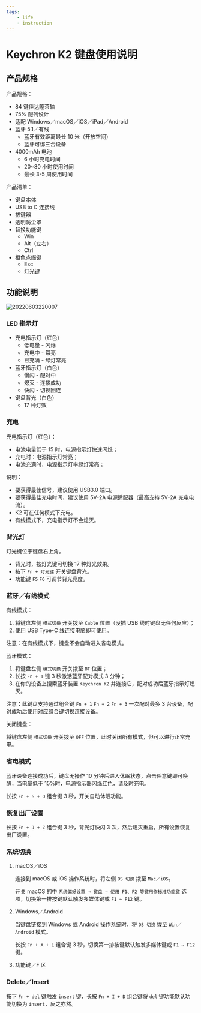 ```yaml
---
tags:
    - life
    - instruction
---
```


# Keychron K2 键盘使用说明

## 产品规格

产品规格：

- 84 键佳达隆茶轴
- 75% 配列设计
- 适配 Windows／macOS／iOS／iPad／Android
- 蓝牙 5.1／有线
  - 蓝牙有效距离最长 10 米（开放空间）
  - 蓝牙可绑三台设备
- 4000mAh 电池
  - 6 小时充电时间
  - 20~80 小时使用时间
  - 最长 3-5 周使用时间

产品清单：

- 键盘本体
- USB to C 连接线
- 拔键器
- 透明防尘罩
- 替换功能键
  - Win
  - Alt（左右）
  - Ctrl
- 橙色点缀键
  - Esc
  - 灯光键

## 功能说明

![20220603220007](https://s2.loli.net/2022/06/03/uIqk7rxeDmAj6aU.png)

### LED 指示灯

- 充电指示灯（红色）
  - 低电量 - 闪烁
  - 充电中 - 常亮
  - 已充满 - 绿灯常亮
- 蓝牙指示灯（白色）
  - 慢闪 - 配对中
  - 熄灭 - 连接成功
  - 快闪 - 切换回连
- 键盘背光（白色）
  - 17 种灯效

### 充电

充电指示灯（红色）：

- 电池电量低于 15 时，电源指示灯快速闪烁；
- 充电时：电源指示灯常亮；
- 电池充满时，电源指示灯率绿灯常亮；

说明：

- 要获得最佳信号，建议使用 USB3.0 端口。
- 要获得最佳充电时间，建议使用 5V-2A 电源适配器（最高支持 5V-2A 充电电流）。
- K2 可在任何模式下充电。
- 有线模式下，充电指示灯不会熄灭。

### 背光灯

灯光键位于键盘右上角。

- 背光时，按灯光键可切换 17 种灯光效果。
- 按下 `Fn + 灯光键` 开关键盘背光。
- 功能键 `F5` `F6` 可调节背光亮度。

### 蓝牙／有线模式

有线模式：

1. 将键盘左侧 `模式切换` 开关拨至 `Cable` 位置（没插 USB 线时键盘无任何反应）；
2. 使用 USB Type-C 线连接电脑即可使用。

注意：在有线模式下，键盘不会自动进入省电模式。

蓝牙模式：

1. 将键盘左侧 `模式切换` 开关拨至 `BT` 位置；
2. 长按 `Fn + 1` 键 3 秒激活蓝牙配对模式 3 分钟；
3. 在你的设备上搜索蓝牙装置 `Keychron K2` 并连接它，配对成功后蓝牙指示灯熄灭。

注意：此键盘支持通过组合键 `Fn + 1` `Fn + 2` `Fn + 3` 一次配对最多 3 台设备，配对成功后使用对应组合键切换连接设备。

关闭键盘：

将键盘左侧 `模式切换` 开关拨至 `OFF` 位置，此时关闭所有模式，但可以进行正常充电。

### 省电模式

蓝牙设备连接成功后，键盘无操作 10 分钟后进入休眠状态，点击任意键即可唤醒，当电量低于 15%时，电源指示器闪烁红色，请及时充电。

长按 `Fn + S + O` 组合键 3 秒，开关自动休眠功能。

### 恢复出厂设置

长按 `Fn + J + Z` 组合键 3 秒，背光灯快闪 3 次，然后熄灭重启，所有设置恢复出厂设置。

### 系统切换

1. macOS／iOS

   连接到 macOS 或 iOS 操作系统时，将左侧 `OS 切换` 拨至 `Mac／iOS`。

   开关 macOS 的中 `系统偏好设置 → 键盘 → 使用 F1、F2 等键用作标准功能键` 选项，切换第一排按键默认触发多媒体键或 `F1 ~ F12` 键。

2. Windows／Android

   当键盘链接到 Windows 或 Android 操作系统时，将 `OS 切换` 拨至 `Win／Android` 模式。

   长按 `Fn + X + L` 组合键 3 秒，切换第一排按键默认触发多媒体键或 `F1 ~ F12` 键。

3. 功能键／F 区

### Delete／Insert

按下 `Fn + del` 键触发 `insert` 键，长按 `Fn + I + D` 组合键将 `del` 键功能默认功能切换为 `insert`，反之亦然。
